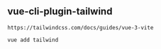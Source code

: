 ## vue-cli-plugin-tailwind

```
https://tailwindcss.com/docs/guides/vue-3-vite
```

```
vue add tailwind
```

